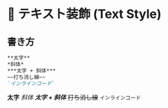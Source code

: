 
# 📌 テキスト装飾 (Text Style)

## 書き方
```markdown
**太字**
*斜体*
***太字 + 斜体***
~~打ち消し線~~
`インラインコード`
```


**太字**
*斜体*
***太字 + 斜体***
~~打ち消し線~~
`インラインコード`
